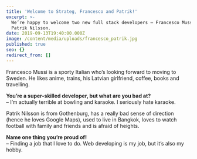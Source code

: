 ```yaml
---
title: 'Welcome to Strateg, Francesco and Patrik!'
excerpt: >-
  We’re happy to welcome two new full stack developers – Francesco Mussi and
  Patrik Nilsson.
date: 2019-09-13T19:40:00.000Z
image: /content/media/uploads/francesco_patrik.jpg
published: true
seo: {}
redirect_from: []
---
```

Francesco Mussi is a sporty Italian who’s looking forward to moving to Sweden. He likes anime, trains, his Latvian girlfriend, coffee, books and travelling.

**You’re a super-skilled developer, but what are you bad at?** <br />
– I’m actually terrible at bowling and karaoke. I seriously hate karaoke.

Patrik Nilsson is from Gothenburg, has a really bad sense of direction (hence he loves Google Maps), used to live in Bangkok, loves to watch football with family and friends and is afraid of heights.

**Name one thing you’re proud of!** <br />
– Finding a job that I love to do. Web developing is my job, but it’s also my hobby.
